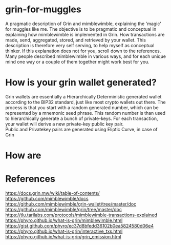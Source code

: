 # grin-for-muggles
A pragmatic description of Grin and mimblewimble, explaining the 'magic' for muggles like me. The objective is to be pragmatic and conceptual in explaining how mimblewimble is implemented in Grin. How transactions are made, send, aggregated, stored, and retrieved by your wallet.
This description is therefore very self serving, to help myself as conceptual thinker. 
If this explanation does not for you, scroll down to the references. Many people described mimblewimble in various ways, and for each unique mind one way or a couple of them together might work best for you.

# How is your grin wallet generated?
Grin wallets are essentially a Hierarchically Deterministic generated wallet according to the BIP32 standard, just like most crypto wallets out there. The process is that you start with a random generated number, which can be represented by a mnemonic seed phrase. This random number is than used to hierarchically generate a bunch of private-keys. For each transaction, your wallet will derive a new private-key public key pair.  
Public and Privatekey pairs are generated using Eliptic Curve, in case of Grin

# How are


# References
https://docs.grin.mw/wiki/table-of-contents/
https://github.com/mimblewimble/docs
https://github.com/mimblewimble/grin-wallet/tree/master/doc
https://github.com/mimblewimble/grin/tree/master/doc
https://tlu.tarilabs.com/protocols/mimblewimble-transactions-explained
https://phyro.github.io/what-is-grin/mimblewimble.html
https://gist.github.com/phyro/ec37d8bfedd36102b0ea5824580d06e4
https://phyro.github.io/what-is-grin/interactive_txs.html
https://phyro.github.io/what-is-grin/grin_emission.html